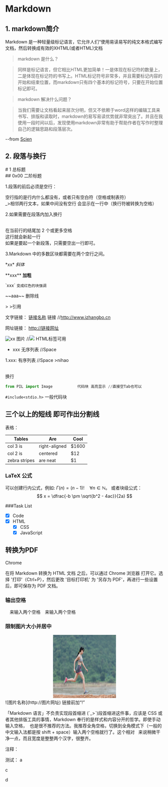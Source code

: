 # Markdown

## 1. markdown简介
Markdown 是一种轻量级标记语言，它允许人们“使用易读易写的纯文本格式编写文档，然后转换成有效的XHTML(或者HTML)文档
>markdown 是什么？  

>同样是标记语言，但它相比HTML更加简单！一是体现在标记符的数量上，二是体现在标记符的书写上。HTML标记符号非常多，并且需要标记内容的开始和结束位置，而markdown只有四个基本的标记符号，只要在开始位置标记即可。

>markdown 解决什么问题？  

>当我们需要让文档看起来层次分明，但又不依赖于word这样的编辑工具来书写、排版和读取时，markdown的易写易读优势就非常突出了。并且在我使用一段时间以后，发现使用markdown非常有助于帮助作者在写作时整理自己的逻辑思路和段落层次。

--from [Scien](http://www.jianshu.com/p/de9c98bba332)

## 2. 段落与换行
\# 1         总标题  
\#\# 0x00     二阶标题

1.段落的前后必须是空行：

空行指的是行内什么都没有，或者只有空白符（空格或制表符）  
_>相邻两行文本，如果中间没有空行 会显示在一行中（换行符被转换为空格）  

2.如果需要在段落内加入换行<br/><br>


在当前行的结尾加 2 个或更多空格    
这行就会新起一行  
如果是要起一个新段落，只需要空出一行即可。

3.Markdown 中的多数区块都需要在两个空行之间。

\*xx\*		      *斜体*

\*\*xxx\*\*   	  **加粗**

\`xxx\`     	  `变成红色的块强调`

\~~aaa\~~	      删除线

\>		          >引用

文字链接： [链接名称](http://链接网址) 	链接			//<http://www.izhangbo.cn> 

网址链接： <http://链接网址>

![xx](url)  图片   		//<img src="1.png"/> HTML标签可用

* xxx		无序列表		//Space

1.xxx:     有序列表 	//Space
    >nihao

<br/>		换行


```python
from PIL import Image			代码块 高亮显示 //直接空Tab也可以
```

`#include<stdio.h>`				 一般代码块

三个以上的短线 即可作出分割线
------

表格：

| Tables        | Are           | Cool  |
| ------------- |---------------| ------|
| col 3 is      | right-aligned | $1600 |
| col 2 is      | centered      |   $12 |
| zebra stripes | are neat      |    $1 |

### LaTeX 公式
可以创建行内公式，例如:
$\Gamma(n) = (n-1)!\quad\forall n\in\mathbb N$。
或者块级公式：
$$	x = \dfrac{-b \pm \sqrt{b^2 - 4ac}}{2a} $$

###Task List
- [x] Code
- [x] HTML
  - [x] CSS
  - [x] JavaScript

## 转换为PDF

Chrome

在将 Markdown 转换为 HTML 文档 之后，可以通过 Chrome 浏览器 打开它。选择 '打印'（Ctrl+P），然后更改 '目标打印机' 为 '另存为 PDF'，再进行一些设置后，即可保存为 PDF 文档。

###  输出空格
&emsp;来输入两个空格&emsp;来输入两个空格

### 限制图片大小并居中
<div align=center><img src="123.jpg" width="200" height="200"/></div>
![图片名称](http://图片网址)
链接前加“!”





「Markdown 语言」不负责实现段首缩进 (ˊ_>ˋ)段首缩进这件事，应该是 CSS 或者其他排版工具的事情，Markdown 奉行的是样式和内容分开的哲学。即使手动输入空格，&nbsp; 也是很不推荐的方法。我推荐全角空格，切换到全角模式下（一般的中文输入法都是按 shift + space）输入两个空格就行了。这个相对 &nbsp; 来说稍微干净一点，而且宽度是整整两个汉字，很整齐。


注释：
[^_^]:
[^_^]:
    commentted-out contents
    should be shift to right by four spaces (`>>`).

测试：
a

[^_^]:
    b

c

d